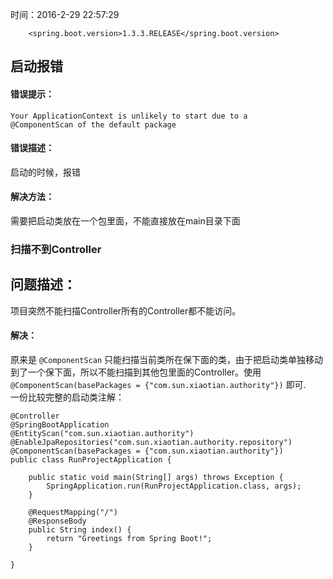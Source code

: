 时间：2016-2-29 22:57:29 

		<spring.boot.version>1.3.3.RELEASE</spring.boot.version>

## 启动报错
#### 错误提示：  

	Your ApplicationContext is unlikely to start due to a 
	@ComponentScan of the default package
#### 错误描述：
启动的时候，报错  
#### 解决方法：  
需要把启动类放在一个包里面，不能直接放在main目录下面
### 扫描不到Controller
## 问题描述：
项目突然不能扫描Controller所有的Controller都不能访问。
#### 解决：
原来是 `@ComponentScan` 只能扫描当前类所在保下面的类，由于把启动类单独移动到了一个保下面，所以不能扫描到其他包里面的Controller。使用 `@ComponentScan(basePackages = {"com.sun.xiaotian.authority"})` 即可.  
一份比较完整的启动类注解：

	@Controller
	@SpringBootApplication
	@EntityScan("com.sun.xiaotian.authority")
	@EnableJpaRepositories("com.sun.xiaotian.authority.repository")
	@ComponentScan(basePackages = {"com.sun.xiaotian.authority"})
	public class RunProjectApplication {
	
	    public static void main(String[] args) throws Exception {
	        SpringApplication.run(RunProjectApplication.class, args);
	    }
	
	    @RequestMapping("/")
	    @ResponseBody
	    public String index() {
	        return "Greetings from Spring Boot!";
	    }
	
	}


